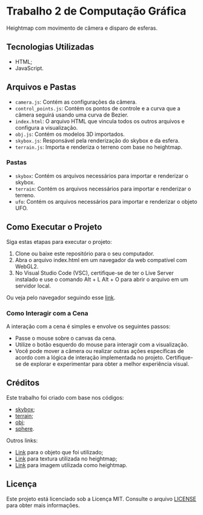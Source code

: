 # Trabalho 2 de Computação Gráfica

Heightmap com movimento de câmera e disparo de esferas.

## Tecnologias Utilizadas

- HTML;
- JavaScript.

## Arquivos e Pastas

- `camera.js`: Contém as configurações da câmera.
- `control_points.js`: Contém os pontos de controle e a curva que a câmera seguirá usando uma curva de Bezier.
- `index.html`: O arquivo HTML que vincula todos os outros arquivos e configura a visualização.
- `obj.js`: Contém os modelos 3D importados.
- `skybox.js`: Responsável pela renderização do skybox e da esfera.
- `terrain.js`: Importa e renderiza o terreno com base no heightmap.

### Pastas

- `skybox`: Contém os arquivos necessários para importar e renderizar o skybox.
- `terrain`: Contém os arquivos necessários para importar e renderizar o terreno.
- `ufo`: Contém os arquivos necessários para importar e renderizar o objeto UFO.

## Como Executar o Projeto

Siga estas etapas para executar o projeto:

1. Clone ou baixe este repositório para o seu computador.
2. Abra o arquivo index.html em um navegador da web compatível com WebGL2.
3. No Visual Studio Code (VSC), certifique-se de ter o Live Server instalado e use o comando Alt + L Alt + O para abrir o arquivo em um servidor local.

Ou veja pelo navegador seguindo esse [link](https://regretcode.github.io/CG-2/).

### Como Interagir com a Cena

A interação com a cena é simples e envolve os seguintes passos:

- Passe o mouse sobre o canvas da cena.
- Utilize o botão esquerdo do mouse para interagir com a visualização.
- Você pode mover a câmera ou realizar outras ações específicas de acordo com a lógica de interação implementada no projeto. Certifique-se de explorar e experimentar para obter a melhor experiência visual.

## Créditos

Este trabalho foi criado com base nos códigos: 

- [skybox](https://webgl2fundamentals.org/webgl/lessons/webgl-skybox.html);
- [terrain](https://webgl2fundamentals.org/webgl/lessons/webgl-qna-drawing-a-heightmap.html);
- [obj](https://webgl2fundamentals.org/webgl/lessons/webgl-load-obj-w-mtl.html);
- [sphere](https://webgl2fundamentals.org/webgl/lessons/webgl-drawing-multiple-things.html).

Outros links:

- [Link](https://www.turbosquid.com/3d-models/u-f-o-max-free/167887) para o objeto que foi utilizado;
- [Link](https://sbcode.net/topoearth/moon-texture/) para textura utilizada no heightmap;
- [Link](https://sbcode.net/topoearth/moon-heightmap/) para imagem utilizada como heightmap.

## Licença

Este projeto está licenciado sob a Licença MIT. Consulte o arquivo [LICENSE](https://github.com/git/git-scm.com/blob/main/MIT-LICENSE.txt) para obter mais informações.
